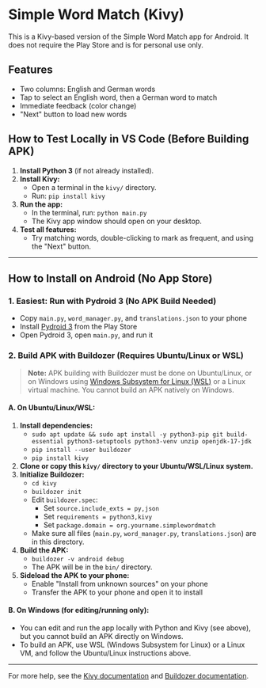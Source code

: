 # Simple Word Match (Kivy)

This is a Kivy-based version of the Simple Word Match app for Android. It does not require the Play Store and is for personal use only.

## Features
- Two columns: English and German words
- Tap to select an English word, then a German word to match
- Immediate feedback (color change)
- "Next" button to load new words


## How to Test Locally in VS Code (Before Building APK)

1. **Install Python 3** (if not already installed).
2. **Install Kivy:**
   - Open a terminal in the `kivy/` directory.
   - Run: `pip install kivy`
3. **Run the app:**
   - In the terminal, run: `python main.py`
   - The Kivy app window should open on your desktop.
4. **Test all features:**
   - Try matching words, double-clicking to mark as frequent, and using the "Next" button.

---

## How to Install on Android (No App Store)

### 1. Easiest: Run with Pydroid 3 (No APK Build Needed)
- Copy `main.py`, `word_manager.py`, and `translations.json` to your phone
- Install [Pydroid 3](https://play.google.com/store/apps/details?id=ru.iiec.pydroid3) from the Play Store
- Open Pydroid 3, open `main.py`, and run it

### 2. Build APK with Buildozer (Requires Ubuntu/Linux or WSL)

> **Note:** APK building with Buildozer must be done on Ubuntu/Linux, or on Windows using [Windows Subsystem for Linux (WSL)](https://learn.microsoft.com/en-us/windows/wsl/) or a Linux virtual machine. You cannot build an APK natively on Windows.

#### **A. On Ubuntu/Linux/WSL:**

1. **Install dependencies:**
   - `sudo apt update && sudo apt install -y python3-pip git build-essential python3-setuptools python3-venv unzip openjdk-17-jdk`
   - `pip install --user buildozer`
   - `pip install kivy`
2. **Clone or copy this `kivy/` directory to your Ubuntu/WSL/Linux system.**
3. **Initialize Buildozer:**
   - `cd kivy`
   - `buildozer init`
   - Edit `buildozer.spec`:
     - Set `source.include_exts = py,json`
     - Set `requirements = python3,kivy`
     - Set `package.domain = org.yourname.simplewordmatch`
   - Make sure all files (`main.py`, `word_manager.py`, `translations.json`) are in this directory.
4. **Build the APK:**
   - `buildozer -v android debug`
   - The APK will be in the `bin/` directory.
5. **Sideload the APK to your phone:**
   - Enable "Install from unknown sources" on your phone
   - Transfer the APK to your phone and open it to install

#### **B. On Windows (for editing/running only):**
- You can edit and run the app locally with Python and Kivy (see above), but you cannot build an APK directly on Windows.
- To build an APK, use WSL (Windows Subsystem for Linux) or a Linux VM, and follow the Ubuntu/Linux instructions above.

---

For more help, see the [Kivy documentation](https://kivy.org/doc/stable/guide/packaging-android.html) and [Buildozer documentation](https://buildozer.readthedocs.io/en/latest/).
